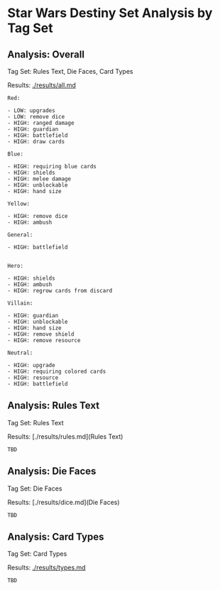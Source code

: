 # Star Wars Destiny Set Analysis by Tag Set

## Analysis: Overall

Tag Set: Rules Text, Die Faces, Card Types

Results: [./results/all.md](Overall)

```
Red:

- LOW: upgrades
- LOW: remove dice
- HIGH: ranged damage
- HIGH: guardian
- HIGH: battlefield
- HIGH: draw cards

Blue:

- HIGH: requiring blue cards
- HIGH: shields
- HIGH: melee damage
- HIGH: unblockable
- HIGH: hand size

Yellow:

- HIGH: remove dice
- HIGH: ambush

General:

- HIGH: battlefield


Hero:

- HIGH: shields
- HIGH: ambush
- HIGH: regrow cards from discard

Villain:

- HIGH: guardian
- HIGH: unblockable
- HIGH: hand size
- HIGH: remove shield
- HIGH: remove resource

Neutral:

- HIGH: upgrade
- HIGH: requiring colored cards
- HIGH: resource
- HIGH: battlefield
```


## Analysis: Rules Text

Tag Set: Rules Text

Results: [./results/rules.md](Rules Text)

```
TBD
```



## Analysis: Die Faces

Tag Set: Die Faces

Results: [./results/dice.md](Die Faces)

```
TBD
```



## Analysis: Card Types

Tag Set: Card Types

Results: [./results/types.md](Types)

```
TBD
```






